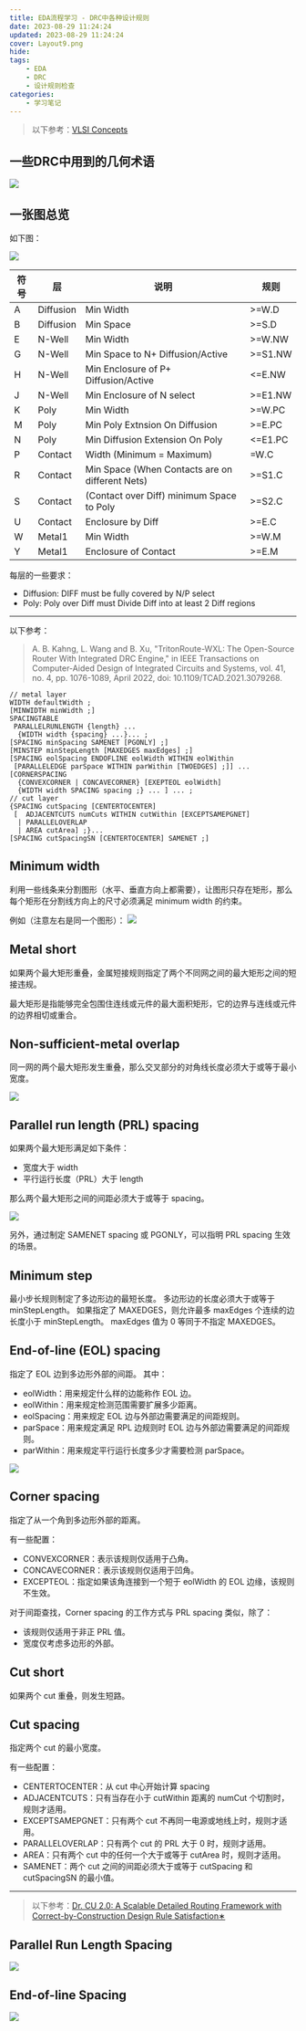 ```yaml
---
title: EDA流程学习 - DRC中各种设计规则
date: 2023-08-29 11:24:24
updated: 2023-08-29 11:24:24
cover: Layout9.png
hide: 
tags:
    - EDA
    - DRC
    - 设计规则检查
categories:
    - 学习笔记
---
```


> 以下参考：[VLSI Concepts](https://www.vlsi-expert.com/2014/12/design-rule-check.html)

## 一些DRC中用到的几何术语

![](Layout8.webp)

## 一张图总览

如下图：

![](Layout9.png)

| 符号 | 层        | 说明                                            | 规则    |
| ---- | --------- | ----------------------------------------------- | ------- |
| A    | Diffusion | Min Width                                       | >=W.D   |
| B    | Diffusion | Min Space                                       | >=S.D   |
| E    | N-Well    | Min Width                                       | >=W.NW  |
| G    | N-Well    | Min Space to N+ Diffusion/Active                | >=S1.NW |
| H    | N-Well    | Min Enclosure of P+ Diffusion/Active            | <=E.NW  |
| J    | N-Well    | Min Enclosure of N select                       | >=E1.NW |
| K    | Poly      | Min Width                                       | >=W.PC  |
| M    | Poly      | Min Poly Extnsion On Diffusion                  | >=E.PC  |
| N    | Poly      | Min Diffusion Extension On Poly                 | <=E1.PC |
| P    | Contact   | Width (Minimum = Maximum)                       | =W.C    |
| R    | Contact   | Min Space (When Contacts are on different Nets) | >=S1.C  |
| S    | Contact   | (Contact over Diff) minimum Space to Poly       | >=S2.C  |
| U    | Contact   | Enclosure by Diff                               | >=E.C   |
| W    | Metal1    | Min Width                                       | >=W.M   |
| Y    | Metal1    | Enclosure of Contact                            | >=E.M   |

每层的一些要求：
- Diffusion: DIFF must be fully covered by N/P select
- Poly: Poly over Diff must Divide Diff into at least 2 Diff regions

-------------------------------------------

以下参考：
> A. B. Kahng, L. Wang and B. Xu, "TritonRoute-WXL: The Open-Source Router With Integrated DRC Engine," in IEEE Transactions on Computer-Aided Design of Integrated Circuits and Systems, vol. 41, no. 4, pp. 1076-1089, April 2022, doi: 10.1109/TCAD.2021.3079268.

```LEF
// metal layer
WIDTH defaultWidth ;
[MINWIDTH minWidth ;]
SPACINGTABLE
 PARALLELRUNLENGTH {length} ...
  {WIDTH width {spacing} ...}... ;
[SPACING minSpacing SAMENET [PGONLY] ;]
[MINSTEP minStepLength [MAXEDGES maxEdges] ;]
[SPACING eolSpacing ENDOFLINE eolWidth WITHIN eolWithin
 [PARALLELEDGE parSpace WITHIN parWithin [TWOEDGES] ;]] ...
[CORNERSPACING
  {CONVEXCORNER | CONCAVECORNER} [EXEPTEOL eolWidth]
  {WIDTH width SPACING spacing ;} ... ] ... ;
// cut layer
{SPACING cutSpacing [CENTERTOCENTER]
 [  ADJACENTCUTS numCuts WITHIN cutWithin [EXCEPTSAMEPGNET]
  | PARALLELOVERLAP
  | AREA cutArea] ;}...
[SPACING cutSpacingSN [CENTERTOCENTER] SAMENET ;]
```

## Minimum width

利用一些线条来分割图形（水平、垂直方向上都需要），让图形只存在矩形，那么每个矩形在分割线方向上的尺寸必须满足 minimum width 的约束。

例如（注意左右是同一个图形）：
![](minimum_width.webp)

## Metal short

如果两个最大矩形重叠，金属短接规则指定了两个不同网之间的最大矩形之间的短接违规。

最大矩形是指能够完全包围住连线或元件的最大面积矩形，它的边界与连线或元件的边界相切或重合。

## Non-sufficient-metal overlap

同一网的两个最大矩形发生重叠，那么交叉部分的对角线长度必须大于或等于最小宽度。

![](non-sufficient-metal_overlap.webp)

## Parallel run length (PRL) spacing

如果两个最大矩形满足如下条件：
- 宽度大于 width
- 平行运行长度（PRL）大于 length

那么两个最大矩形之间的间距必须大于或等于 spacing。

![](PRL_spacing.webp)

另外，通过制定 SAMENET spacing 或 PGONLY，可以指明 PRL spacing 生效的场景。

## Minimum step

最小步长规则制定了多边形边的最短长度。
多边形边的长度必须大于或等于 minStepLength。
如果指定了 MAXEDGES，则允许最多 maxEdges 个连续的边长度小于 minStepLength。
maxEdges 值为 0 等同于不指定 MAXEDGES。

## End-of-line (EOL) spacing

指定了 EOL 边到多边形外部的间距。
其中：
- eolWidth：用来规定什么样的边能称作 EOL 边。
- eolWithin：用来规定检测范围需要扩展多少距离。
- eolSpacing：用来规定 EOL 边与外部边需要满足的间距规则。
- parSpace：用来规定满足 RPL 边规则时 EOL 边与外部边需要满足的间距规则。
- parWithin：用来规定平行运行长度多少才需要检测 parSpace。

![](EOL_spacing.webp)

## Corner spacing

指定了从一个角到多边形外部的距离。

有一些配置：
- CONVEXCORNER：表示该规则仅适用于凸角。
- CONCAVECORNER：表示该规则仅适用于凹角。
- EXCEPTEOL：指定如果该角连接到一个短于 eolWidth 的 EOL 边缘，该规则不生效。

对于间距查找，Corner spacing 的工作方式与 PRL spacing 类似，除了：
- 该规则仅适用于非正 PRL 值。
- 宽度仅考虑多边形的外部。

## Cut short

如果两个 cut 重叠，则发生短路。

## Cut spacing

指定两个 cut 的最小宽度。

有一些配置：
- CENTERTOCENTER：从 cut 中心开始计算 spacing
- ADJACENTCUTS：只有当存在小于 cutWithin 距离的 numCut 个切割时，规则才适用。
- EXCEPTSAMEPGNET：只有两个 cut 不再同一电源或地线上时，规则才适用。
- PARALLELOVERLAP：只有两个 cut 的 PRL 大于 0 时，规则才适用。
- AREA：只有两个 cut 中的任何一个大于或等于 cutArea 时，规则才适用。
- SAMENET：两个 cut 之间的间距必须大于或等于 cutSpacing 和 cutSpacingSN 的最小值。

-------------------------------------------

> 以下参考：[Dr. CU 2.0: A Scalable Detailed Routing Framework with Correct-by-Construction Design Rule Satisfaction∗](https://chengengjie.github.io/papers/C12-ICCAD19-DrCU2-slides.pdf)

## Parallel Run Length Spacing

![](PRL_spacing2.webp)

## End-of-line Spacing

![](EOL_spacing2.webp)

